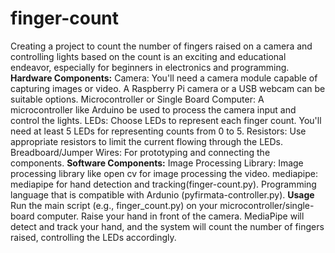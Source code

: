 # finger-count
Creating a project to count the number of fingers raised on a camera and controlling lights based on the count is an exciting and educational endeavor, especially for beginners in electronics and programming.
**Hardware Components:**
Camera: You'll need a camera module capable of capturing images or video. A Raspberry Pi camera or a USB webcam can be suitable options.
Microcontroller or Single Board Computer: A microcontroller like Arduino  be used to process the camera input and control the lights.
LEDs: Choose LEDs to represent each finger count. You'll need at least 5 LEDs for representing counts from 0 to 5.
Resistors: Use appropriate resistors to limit the current flowing through the LEDs.
Breadboard/Jumper Wires: For prototyping and connecting the components.
**Software Components:**
Image Processing Library: Image processing library like open cv for image processing the video.
mediapipe: mediapipe for hand detection and tracking(finger-count.py).
Programming language that is compatible with Ardunio (pyfirmata-controller.py).
**Usage**
Run the main script (e.g., finger_count.py) on your microcontroller/single-board computer.
Raise your hand in front of the camera.
MediaPipe will detect and track your hand, and the system will count the number of fingers raised, controlling the LEDs accordingly.
